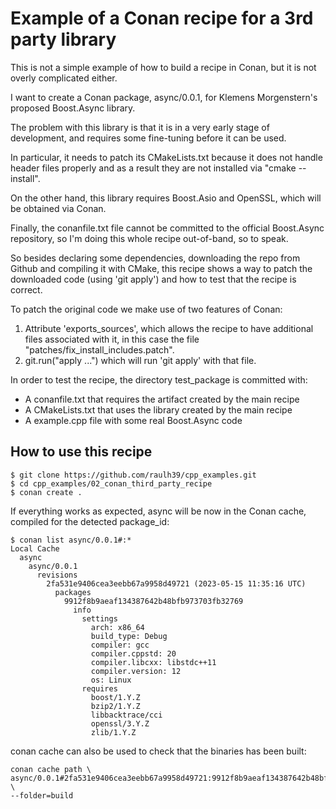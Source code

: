 # Example of a Conan recipe for a 3rd party library

This is not a simple example of how to build a recipe in Conan, but it is not overly complicated either.

I want to create a Conan package, async/0.0.1, for Klemens Morgenstern's proposed Boost.Async library.

The problem with this library is that it is in a very early stage of development, and requires some fine-tuning before it can be used.

In particular, it needs to patch its CMakeLists.txt because it does not handle header files properly and as a result they are not installed via "cmake --install".

On the other hand, this library requires Boost.Asio and OpenSSL, which will be obtained via Conan.

Finally, the conanfile.txt file cannot be committed to the official Boost.Async repository, so I'm doing this whole recipe out-of-band, so to speak.

So besides declaring some dependencies, downloading the repo from Github and compiling it with CMake, this recipe shows a way to patch the downloaded code (using 'git apply') and how to test that the recipe is correct.

To patch the original code we make use of two features of Conan:
1. Attribute 'exports_sources', which allows the recipe to have additional files associated with it, in this case the file "patches/fix_install_includes.patch".
2. git.run("apply ...") which will run 'git apply' with that file.

In order to test the recipe, the directory test_package is committed with:
* A conanfile.txt that requires the artifact created by the main recipe
* A CMakeLists.txt that uses the library created by the main recipe
* A example.cpp file with some real Boost.Async code

## How to use this recipe

```
$ git clone https://github.com/raulh39/cpp_examples.git
$ cd cpp_examples/02_conan_third_party_recipe
$ conan create .
```
If everything works as expected, async will be now in the Conan cache, compiled for the detected package_id:
```
$ conan list async/0.0.1#:*
Local Cache
  async
    async/0.0.1
      revisions
        2fa531e9406cea3eebb67a9958d49721 (2023-05-15 11:35:16 UTC)
          packages
            9912f8b9aeaf134387642b48bfb973703fb32769
              info
                settings
                  arch: x86_64
                  build_type: Debug
                  compiler: gcc
                  compiler.cppstd: 20
                  compiler.libcxx: libstdc++11
                  compiler.version: 12
                  os: Linux
                requires
                  boost/1.Y.Z
                  bzip2/1.Y.Z
                  libbacktrace/cci
                  openssl/3.Y.Z
                  zlib/1.Y.Z
```

conan cache can also be used to check that the binaries has been built:
```
conan cache path \
async/0.0.1#2fa531e9406cea3eebb67a9958d49721:9912f8b9aeaf134387642b48bfb973703fb32769 \
--folder=build
```
